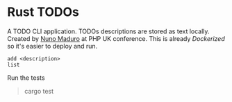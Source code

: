 # Rust TODOs

A TODO CLI application.
TODOs descriptions are stored as text locally.
Created by [Nuno Maduro](https://github.com/nunomaduro) at PHP UK conference.
This is already *Dockerized* so it's easier to deploy and run.

    add <description>
    list
    

Run the tests
> cargo test

